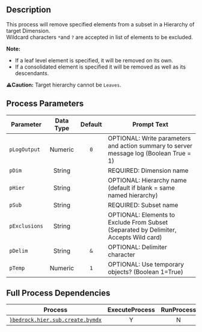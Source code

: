 ## Description
   
 This process will remove specified elements from a subset in a Hierarchy of target Dimension.  
 Wildcard characters `*`and `?` are accepted in list of elements to be excluded.  
     
**Note:**  
    
 - If a leaf level element is specified, it will be removed on its own.  
 - If a consolidated element is specified it will be removed as well as its descendants.  
     
**:warning:Caution:** Target hierarchy cannot be `Leaves`.  
## Process Parameters
  
|Parameter|Data Type|Default|Prompt Text|
  |---|:-:|:-:|---|
  |`pLogOutput`|Numeric|`0`|OPTIONAL: Write parameters and action summary to server message log (Boolean True = 1)|
  |`pDim`|String||REQUIRED: Dimension name|
  |`pHier`|String||OPTIONAL: Hierarchy name (default if blank = same named hierarchy)|
  |`pSub`|String||REQUIRED: Subset name|
  |`pExclusions`|String||OPTIONAL: Elements to Exclude From Subset (Separated by Delimiter, Accepts Wild card)|
  |`pDelim`|String|`&`|OPTIONAL: Delimiter character|
  |`pTemp`|Numeric|`1`|OPTIONAL: Use temporary objects? (Boolean 1=True)|
  ## Full Process Dependencies
  
|Process|ExecuteProcess|RunProcess|
  |---|:-:|:-:|
  |[`}bedrock.hier.sub.create.bymdx`](}bedrock.hier.sub.create.bymdx)|Y|N|
  